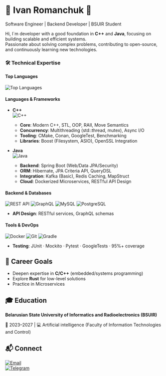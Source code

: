 # 🌟 Ivan Romanchuk 🌟
Software Engineer | Backend Developer | BSUIR Student  

Hi, I`m developer with a good foundation in **C++** and **Java**, focusing on building scalable and efficient systems.  
Passionate about solving complex problems, contributing to open-source, and continuously learning new technologies.  

### 🛠️ Technical Expertise  

#### Top Languages

![Top Languages](https://github-readme-stats.vercel.app/api/top-langs/?username=IRomanchuk06&layout=compact&theme=radical)

#### **Languages & Frameworks**  
- **C++**  
  ![C++](https://img.shields.io/badge/C++-Intermediate-00599C?logo=c%2B%2B)  
  - **Core**: Modern C++, STL, OOP, RAII, Move Semantics  
  - **Concurrency**: Multithreading (std::thread, mutex), Async I/O  
  - **Tooling**: CMake, Conan, GoogleTest, Benchmarking  
  - **Libraries**: Boost (Filesystem, ASIO), OpenSSL Integration  

- **Java**  
  ![Java](https://img.shields.io/badge/Java-Spring%20Ecosystem-ED8B00?logo=openjdk)  
  - **Backend**: Spring Boot (Web/Data JPA/Security)  
  - **ORM**: Hibernate, JPA Criteria API, QueryDSL  
  - **Integration**: Kafka (Basic), Redis Caching, MapStruct  
  - **Cloud**: Dockerized Microservices, RESTful API Design  

#### **Backend & Databases**  
![REST API](https://img.shields.io/badge/-REST%20API-FF6F61) ![GraphQL](https://img.shields.io/badge/-GraphQL-E10098?logo=graphql) ![MySQL](https://img.shields.io/badge/-MySQL-4479A1?logo=mysql) ![PostgreSQL](https://img.shields.io/badge/-PostgreSQL-4169E1?logo=postgresql)  
- **API Design**: RESTful services, GraphQL schemas  

#### **Tools & DevOps**  
![Docker](https://img.shields.io/badge/-Docker-2496ED?logo=docker) ![Git](https://img.shields.io/badge/-Git-F05032?logo=git) ![Gradle](https://img.shields.io/badge/-Gradle-02303A?logo=gradle)  
- **Testing**: JUnit · Mockito · Pytest · GoogleTests · 95%+ coverage  

## 🚀 Career Goals  
- Deepen expertise in **C/C++** (embedded/systems programming)  
- Explore **Rust** for low-level solutions
- Practice in Microservices

## 🎓 Education  
**Belarusian State University of Informatics and Radioelectronics (BSUIR)** 

📅 2023–2027 | 💻 Artificial intelligence (Faculty of Information Technologies and Control)

## 📬 Connect  
[![Email](https://img.shields.io/badge/Email-iromanchuk06@gmail.com-EA4335?logo=gmail)](mailto:iromanchuk06@gmail.com)  
[![Telegram](https://img.shields.io/badge/Telegram-@vanormnchk-26A5E4?logo=telegram)](https://t.me/vanormnchk)  
